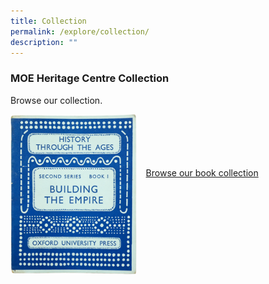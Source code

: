 ```yaml
---
title: Collection
permalink: /explore/collection/
description: ""
---
```

### **MOE Heritage Centre Collection**
Browse our collection.

<img src="/images/collection.png" style="width:40%;margin-right:15px;" align="left">	

<br><br><br><br><br>[Browse our book collection](/explore/collection/books/the-new-method-readers/)